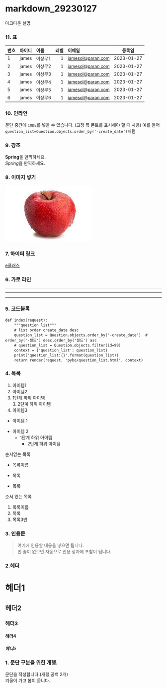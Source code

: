 # markdown_29230127
마크다운 설명

### 11. 표
|번호|아이디|이름|레벨|이메일|등록일|
|:--------|:--------|:--------|--------:|:--------|:--------:|
|1  |james|이상무1|1|jamesol@paran.com|2023-01-27|
|2  |james|이상무2|1|jamesol@paran.com|2023-01-27|
|3  |james|이상무3|1|jamesol@paran.com|2023-01-27|
|4  |james|이상무4|1|jamesol@paran.com|2023-01-27|
|5  |james|이상무5|1|jamesol@paran.com|2023-01-27|
|6  |james|이상무6|1|jamesol@paran.com|2023-01-27|

### 10. 인라인
문단 중간에 `CODE`를 넣을 수 있습니다.  (고정 폭 폰트를 표시해야 할 때 사용)
예를 들어 `question_list=Question.objects.order_by('-create_date')`처럼


### 9. 강조
**Spring**을 만끽하세요.  
*Spring*을 만끽하세요.

### 8. 이미지 넣기
![사과](doc/사과.jpg "사과")


### 7. 하이퍼 링크
[e클래스](http://cafe.daum.net/pcwk "e클래스의 cafe입니다.")


### 6. 가로 라인
---
***
------

### 5. 코드블록
```
def index(request):
    """question list"""
    # list order create_date desc
    question_list = Question.objects.order_by('-create_date')  # order_by('-필드') desc,order_by('필드') asc
    # question_list = Question.objects.filter(id=99)
    context = {'question_list': question_list}
    print('question_list:{}'.format(question_list))
    return render(request, 'pybo/question_list.html', context)
```


### 4. 목록
1. 아이템1
2. 아이템2  
  9. 1단계 하위 아이템  
    3. 2단계 하위 아이템
9. 아이템3

- 아이템 1  
+ 아이템 2  
  - 1단계 하위 아이템  
    * 2단계 하위 아이템  

순서없는 목록  
* 목록이름
- 목록
+ 목록

순서 있는 목록
1. 목록이름
2. 목록
3. 목록3번

### 3. 인용문
> 여기에 인용할 내용을 넣으면 됩니다.  
> 빈 줄이 없으면 자동으로 인용 상자에 포함이 됩니다.

### 2.헤더
# 헤더1
## 헤더2
### 헤더3
#### 헤더4
##### 헤더5

### 1. 문단 구분을 위한 개행.
문단을 작성합니다.(개행 공백 2개)  
겨울이 가고 봄이 옵니다.
